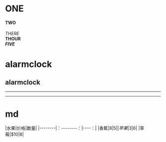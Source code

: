 # ONE</br>
#### TWO</br>
*THERE*</br>
**THOUR**</br>
***FIVE***</br>

alarmclock
==
alarmclock
-
- - -
* * *

# md
|水果|价格|数量|
|--------|：--------：|----：|
|香蕉|$8|5|
|苹果|$3|6|
|草莓|$10|8|
